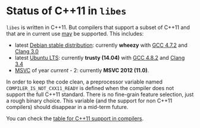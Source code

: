 # Status of C++11 in `libes`

`libes` is written in C++11. But compilers that support a subset of C++11 and that are in current use [may](https://www.ietf.org/rfc/rfc2119.txt) be supported. This includes:

- latest [Debian stable distribution](https://www.debian.org/releases/stable/): currently __wheezy__ with [GCC 4.7.2](https://packages.debian.org/wheezy/gcc) and [Clang 3.0](https://packages.debian.org/wheezy/clang)
- latest [Ubuntu LTS](https://wiki.ubuntu.com/LTS): currently __trusty (14.04)__ with [GCC 4.8.2](http://packages.ubuntu.com/trusty/gcc) and [Clang 3.4](http://packages.ubuntu.com/trusty/clang)
- [MSVC](http://en.wikipedia.org/wiki/Visual_C++) of year _current_ - 2: currently __MSVC 2012 (11.0)__.

In order to keep the code clean, a preprocessor variable named `COMPILER_IS_NOT_CXX11_READY` is defined when the compiler does not support the full C++11 standard. There is no fine-grain feature selection, just a rough binary choice. This variable (and the support for non C++11 compilers) should disappear in a mid-term future.

You can check the [table for C++11 support in compilers](http://en.cppreference.com/w/cpp/compiler_support).
